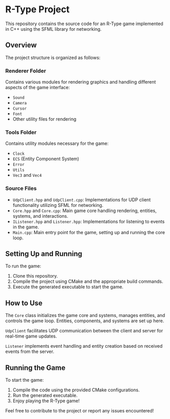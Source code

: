 # R-Type Project

This repository contains the source code for an R-Type game implemented in C++ using the SFML library for networking.

## Overview

The project structure is organized as follows:

### Renderer Folder

Contains various modules for rendering graphics and handling different aspects of the game interface:

- `Sound`
- `Camera`
- `Cursor`
- `Font`
- Other utility files for rendering

### Tools Folder

Contains utility modules necessary for the game:

- `Clock`
- `ECS` (Entity Component System)
- `Error`
- `Utils`
- `Vec3` and `Vec4`

### Source Files

- `UdpClient.hpp` and `UdpClient.cpp`: Implementations for UDP client functionality utilizing SFML for networking.
- `Core.hpp` and `Core.cpp`: Main game core handling rendering, entities, systems, and interactions.
- `IListener.hpp` and `Listener.hpp`: Implementations for listening to events in the game.
- `Main.cpp`: Main entry point for the game, setting up and running the core loop.

## Setting Up and Running

To run the game:

1. Clone this repository.
2. Compile the project using CMake and the appropriate build commands.
3. Execute the generated executable to start the game.

## How to Use

The `Core` class initializes the game core and systems, manages entities, and controls the game loop. Entities, components, and systems are set up here.

`UdpClient` facilitates UDP communication between the client and server for real-time game updates.

`Listener` implements event handling and entity creation based on received events from the server.

## Running the Game

To start the game:

1. Compile the code using the provided CMake configurations.
2. Run the generated executable.
3. Enjoy playing the R-Type game!


Feel free to contribute to the project or report any issues encountered!

